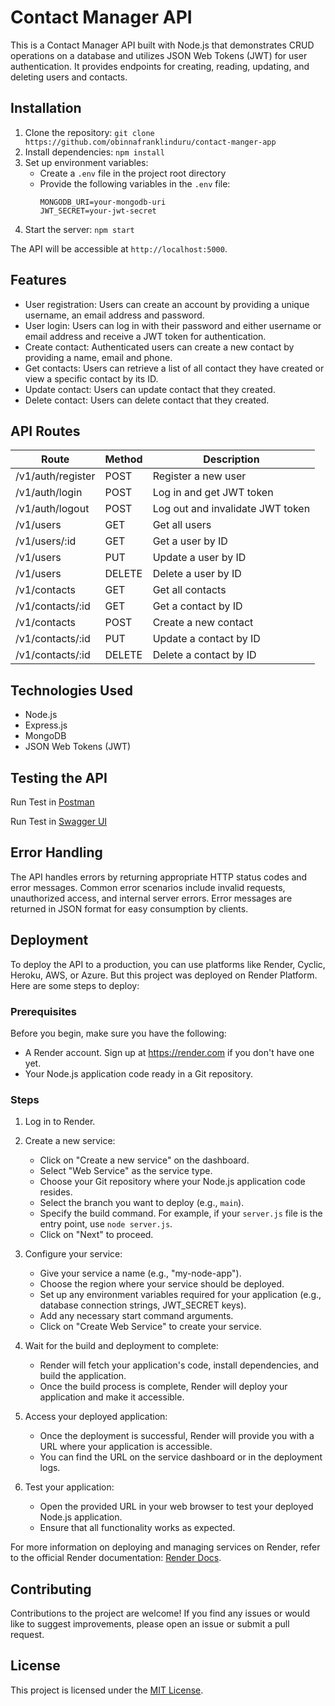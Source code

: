 # Contact Manager API

This is a Contact Manager API built with Node.js that demonstrates CRUD operations on a database and utilizes JSON Web Tokens (JWT) for user authentication. It provides endpoints for creating, reading, updating, and deleting users and contacts.

## Installation

1. Clone the repository: `git clone https://github.com/obinnafranklinduru/contact-manger-app`
2. Install dependencies: `npm install`
3. Set up environment variables:
   - Create a `.env` file in the project root directory
   - Provide the following variables in the `.env` file:
     ```
     MONGODB_URI=your-mongodb-uri
     JWT_SECRET=your-jwt-secret
     ```
4. Start the server: `npm start`

The API will be accessible at `http://localhost:5000`.

## Features

- User registration: Users can create an account by providing a unique username, an email address and password.
- User login: Users can log in with their password and either username or email address and receive a JWT token for authentication.
- Create contact: Authenticated users can create a new contact by providing a name, email and phone.
- Get contacts: Users can retrieve a list of all contact they have created or view a specific contact by its ID.
- Update contact: Users can update contact that they created.
- Delete contact: Users can delete contact that they created.

## API Routes

| Route             | Method | Description                      |
| ----------------- | ------ | -------------------------------- |
| /v1/auth/register | POST   | Register a new user              |
| /v1/auth/login    | POST   | Log in and get JWT token         |
| /v1/auth/logout   | POST   | Log out and invalidate JWT token |
| /v1/users         | GET    | Get all users                    |
| /v1/users/:id     | GET    | Get a user by ID                 |
| /v1/users         | PUT    | Update a user by ID              |
| /v1/users         | DELETE | Delete a user by ID              |
| /v1/contacts      | GET    | Get all contacts                 |
| /v1/contacts/:id  | GET    | Get a contact by ID              |
| /v1/contacts      | POST   | Create a new contact             |
| /v1/contacts/:id  | PUT    | Update a contact by ID           |
| /v1/contacts/:id  | DELETE | Delete a contact by ID           |

## Technologies Used

- Node.js
- Express.js
- MongoDB
- JSON Web Tokens (JWT)

## Testing the API

Run Test in [Postman](https://documenter.getpostman.com/view/26953456/2s93mBxKBs)

Run Test in [Swagger UI](https://contact-manger-api.onrender.com/api-docs/)

## Error Handling

The API handles errors by returning appropriate HTTP status codes and error messages. Common error scenarios include invalid requests, unauthorized access, and internal server errors. Error messages are returned in JSON format for easy consumption by clients.

## Deployment

To deploy the API to a production, you can use platforms like Render, Cyclic, Heroku, AWS, or Azure. But this project was deployed on Render Platform. Here are some steps to deploy:

### Prerequisites

Before you begin, make sure you have the following:

- A Render account. Sign up at https://render.com if you don't have one yet.
- Your Node.js application code ready in a Git repository.

### Steps

1. Log in to Render.

2. Create a new service:

   - Click on "Create a new service" on the dashboard.
   - Select "Web Service" as the service type.
   - Choose your Git repository where your Node.js application code resides.
   - Select the branch you want to deploy (e.g., `main`).
   - Specify the build command. For example, if your `server.js` file is the entry point, use `node server.js`.
   - Click on "Next" to proceed.

3. Configure your service:

   - Give your service a name (e.g., "my-node-app").
   - Choose the region where your service should be deployed.
   - Set up any environment variables required for your application (e.g., database connection strings, JWT_SECRET keys).
   - Add any necessary start command arguments.
   - Click on "Create Web Service" to create your service.

4. Wait for the build and deployment to complete:

   - Render will fetch your application's code, install dependencies, and build the application.
   - Once the build process is complete, Render will deploy your application and make it accessible.

5. Access your deployed application:

   - Once the deployment is successful, Render will provide you with a URL where your application is accessible.
   - You can find the URL on the service dashboard or in the deployment logs.

6. Test your application:
   - Open the provided URL in your web browser to test your deployed Node.js application.
   - Ensure that all functionality works as expected.

For more information on deploying and managing services on Render, refer to the official Render documentation: [Render Docs](https://render.com/docs).

## Contributing

Contributions to the project are welcome! If you find any issues or would like to suggest improvements, please open an issue or submit a pull request.

## License

This project is licensed under the [MIT License](https://opensource.org/license/mit/).
